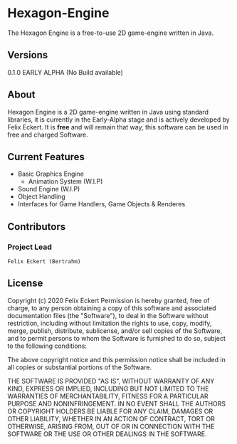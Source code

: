 # Hexagon-Engine
The Hexagon Engine is a free-to-use 2D game-engine written in Java.

## Versions
0.1.0 EARLY ALPHA (No Build available)

## About
Hexagon Engine is a 2D game-engine written in Java using standard libraries,
it is currently in the Early-Alpha stage and is actively developed by Felix Eckert.
It is **free** and will remain that way, this software can be used in free and charged
Software.

## Current Features
* Basic Graphics Engine
  * Animation System (W.I.P)
* Sound Engine (W.I.P)
* Object Handling
* Interfaces for Game Handlers, Game Objects & Renderes

## Contributors
### Project Lead
`Felix Eckert (Bertrahm)`

## License
Copyright (c) 2020 Felix Eckert
Permission is hereby granted, free of charge, to any person obtaining a copy
of this software and associated documentation files (the "Software"), to deal
in the Software without restriction, including without limitation the rights
to use, copy, modify, merge, publish, distribute, sublicense, and/or sell
copies of the Software, and to permit persons to whom the Software is
furnished to do so, subject to the following conditions:

The above copyright notice and this permission notice shall be included in all
copies or substantial portions of the Software.

THE SOFTWARE IS PROVIDED "AS IS", WITHOUT WARRANTY OF ANY KIND, EXPRESS OR
IMPLIED, INCLUDING BUT NOT LIMITED TO THE WARRANTIES OF MERCHANTABILITY,
FITNESS FOR A PARTICULAR PURPOSE AND NONINFRINGEMENT. IN NO EVENT SHALL THE
AUTHORS OR COPYRIGHT HOLDERS BE LIABLE FOR ANY CLAIM, DAMAGES OR OTHER
LIABILITY, WHETHER IN AN ACTION OF CONTRACT, TORT OR OTHERWISE, ARISING FROM,
OUT OF OR IN CONNECTION WITH THE SOFTWARE OR THE USE OR OTHER DEALINGS IN THE
SOFTWARE.
